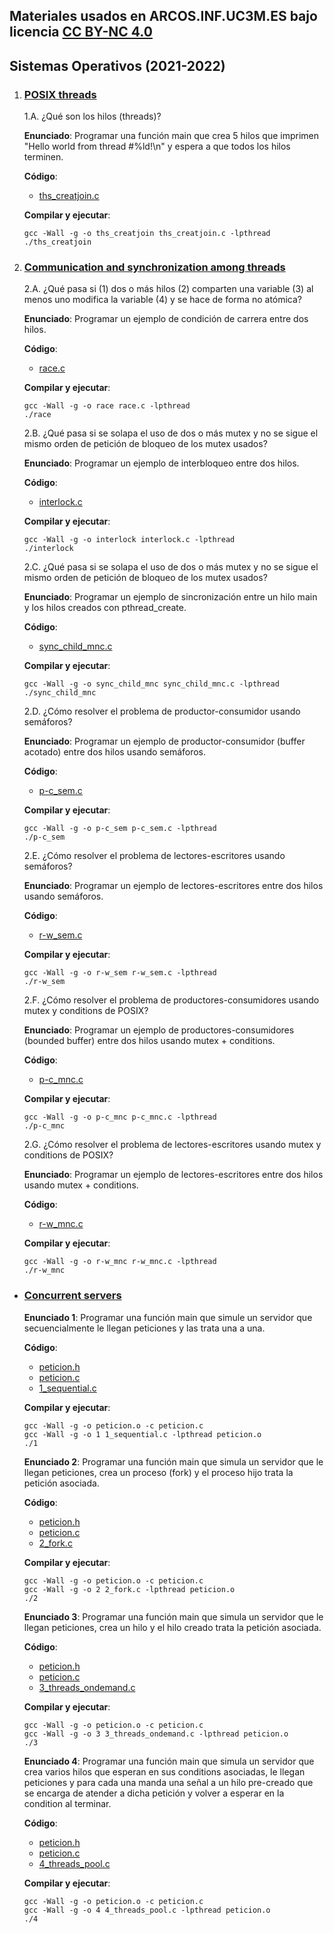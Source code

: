 ## Materiales usados en ARCOS.INF.UC3M.ES bajo licencia [CC BY-NC 4.0](http://creativecommons.org/licenses/by-nc/4.0/) 

## Sistemas Operativos (2021-2022)

1. ### <ins>POSIX threads</ins>

   1.A. ¿Qué son los hilos (threads)?

      **Enunciado**: Programar una función main que crea 5 hilos que imprimen "Hello world from thread #%ld!\n" y espera a que todos los hilos terminen.
 
      **Código**:
      * <a href="https://github.com/acaldero/labs/blob/main/GII_Sistemas_Operativos/w6_hilos/ths_creatjoin.c">ths_creatjoin.c</a>

      **Compilar y ejecutar**:
      ```
      gcc -Wall -g -o ths_creatjoin ths_creatjoin.c -lpthread
      ./ths_creatjoin
      ```

2. ### <ins>Communication and synchronization among threads</ins>

   2.A. ¿Qué pasa si (1) dos o más hilos (2) comparten una variable (3) al menos uno modifica la variable (4) y se hace de forma no atómica?

      **Enunciado**: Programar un ejemplo de condición de carrera entre dos hilos.
 
      **Código**:
      * <a href="https://github.com/acaldero/labs/blob/main/GII_Sistemas_Operativos/w10_cys/race.c">race.c</a>

      **Compilar y ejecutar**:
      ```
      gcc -Wall -g -o race race.c -lpthread
      ./race
      ```

   2.B. ¿Qué pasa si se solapa el uso de dos o más mutex y no se sigue el mismo orden de petición de bloqueo de los mutex usados?

      **Enunciado**: Programar un ejemplo de interbloqueo entre dos hilos.
 
      **Código**:
      * <a href="https://github.com/acaldero/labs/blob/main/GII_Sistemas_Operativos/w10_cys/interlock.c">interlock.c</a>

      **Compilar y ejecutar**:
      ```
      gcc -Wall -g -o interlock interlock.c -lpthread
      ./interlock
      ```

   2.C. ¿Qué pasa si se solapa el uso de dos o más mutex y no se sigue el mismo orden de petición de bloqueo de los mutex usados?

      **Enunciado**: Programar un ejemplo de sincronización entre un hilo main y los hilos creados con pthread_create.
 
      **Código**:
      * <a href="https://github.com/acaldero/labs/blob/main/GII_Operating_System/w10_cns/sync_child_mnc.c">sync_child_mnc.c</a>

      **Compilar y ejecutar**:
      ```
      gcc -Wall -g -o sync_child_mnc sync_child_mnc.c -lpthread
      ./sync_child_mnc
      ```

   2.D. ¿Cómo resolver el problema de productor-consumidor usando semáforos?

      **Enunciado**: Programar un ejemplo de productor-consumidor (buffer acotado) entre dos hilos usando semáforos.
 
      **Código**:
      * <a href="https://github.com/acaldero/labs/blob/main/GII_Operating_System/w10_cns/p-c_sem.c">p-c_sem.c</a>

      **Compilar y ejecutar**:
      ```
      gcc -Wall -g -o p-c_sem p-c_sem.c -lpthread
      ./p-c_sem
      ```

   2.E. ¿Cómo resolver el problema de lectores-escritores usando semáforos?

      **Enunciado**: Programar un ejemplo de lectores-escritores entre dos hilos usando semáforos.
 
      **Código**:
      * <a href="https://github.com/acaldero/labs/blob/main/GII_Operating_System/w10_cns/r-w_sem.c">r-w_sem.c</a>

      **Compilar y ejecutar**:
      ```
      gcc -Wall -g -o r-w_sem r-w_sem.c -lpthread
      ./r-w_sem
      ```

   2.F. ¿Cómo resolver el problema de productores-consumidores usando mutex y conditions de POSIX?

      **Enunciado**: Programar un ejemplo de productores-consumidores (bounded buffer) entre dos hilos usando mutex + conditions.
 
      **Código**:
      * <a href="https://github.com/acaldero/labs/blob/main/GII_Operating_System/w10_cns/p-c_mnc.c">p-c_mnc.c</a>

      **Compilar y ejecutar**:
      ```
      gcc -Wall -g -o p-c_mnc p-c_mnc.c -lpthread
      ./p-c_mnc
      ```

   2.G. ¿Cómo resolver el problema de lectores-escritores usando mutex y conditions de POSIX?
   
      **Enunciado**: Programar un ejemplo de lectores-escritores entre dos hilos usando mutex + conditions.
 
      **Código**:
      * <a href="https://github.com/acaldero/labs/blob/main/GII_Operating_System/w10_cns/r-w_mnc.c">r-w_mnc.c</a>

      **Compilar y ejecutar**:
      ```
      gcc -Wall -g -o r-w_mnc r-w_mnc.c -lpthread
      ./r-w_mnc
      ```


 * ### <ins>Concurrent servers</ins>

   **Enunciado 1**: Programar una función main que simule un servidor que secuencialmente le llegan peticiones y las trata una a una.

   **Código**:
    * <a href="https://github.com/acaldero/labs/blob/main/GII_Sistemas_Operativos/w11_servidores/peticion.h">peticion.h</a>
    * <a href="https://github.com/acaldero/labs/blob/main/GII_Sistemas_Operativos/w11_servidores/peticion.c">peticion.c</a>
    * <a href="https://github.com/acaldero/labs/blob/main/GII_Sistemas_Operativos/w11_servidores/1_sequential.c">1_sequential.c</a>

   **Compilar y ejecutar**:
   ```
   gcc -Wall -g -o peticion.o -c peticion.c
   gcc -Wall -g -o 1 1_sequential.c -lpthread peticion.o
   ./1
   ```

   **Enunciado 2**: Programar una función main que simula un servidor que le llegan peticiones, crea un proceso (fork) y el proceso hijo trata la petición asociada.

   **Código**:
    * <a href="https://github.com/acaldero/labs/blob/main/GII_Sistemas_Operativos/w11_servidores/peticion.h">peticion.h</a>
    * <a href="https://github.com/acaldero/labs/blob/main/GII_Sistemas_Operativos/w11_servidores/peticion.c">peticion.c</a>
    * <a href="https://github.com/acaldero/labs/blob/main/GII_Sistemas_Operativos/w11_servidores/1_sequential.c">2_fork.c</a>

   **Compilar y ejecutar**:
   ```
   gcc -Wall -g -o peticion.o -c peticion.c
   gcc -Wall -g -o 2 2_fork.c -lpthread peticion.o
   ./2
   ```

   **Enunciado 3**: Programar una función main que simula un servidor que le llegan peticiones, crea un hilo y el hilo creado trata la petición asociada.

   **Código**:
    * <a href="https://github.com/acaldero/labs/blob/main/GII_Sistemas_Operativos/w11_servidores/peticion.h">peticion.h</a>
    * <a href="https://github.com/acaldero/labs/blob/main/GII_Sistemas_Operativos/w11_servidores/peticion.c">peticion.c</a>
    * <a href="https://github.com/acaldero/labs/blob/main/GII_Sistemas_Operativos/w11_servidores/1_sequential.c">3_threads_ondemand.c</a>

   **Compilar y ejecutar**:
   ```
   gcc -Wall -g -o peticion.o -c peticion.c
   gcc -Wall -g -o 3 3_threads_ondemand.c -lpthread peticion.o
   ./3
   ```

   **Enunciado 4**: Programar una función main que simula un servidor que crea varios hilos que esperan en sus conditions asociadas, le llegan peticiones y para cada una manda una señal a un hilo pre-creado que se encarga de atender a dicha petición y volver a esperar en la condition al terminar.

   **Código**:
    * <a href="https://github.com/acaldero/labs/blob/main/GII_Sistemas_Operativos/w11_servidores/peticion.h">peticion.h</a>
    * <a href="https://github.com/acaldero/labs/blob/main/GII_Sistemas_Operativos/w11_servidores/peticion.c">peticion.c</a>
    * <a href="https://github.com/acaldero/labs/blob/main/GII_Sistemas_Operativos/w11_servidores/1_sequential.c">4_threads_pool.c</a>

   **Compilar y ejecutar**:
   ```
   gcc -Wall -g -o peticion.o -c peticion.c
   gcc -Wall -g -o 4 4_threads_pool.c -lpthread peticion.o
   ./4
   ```
